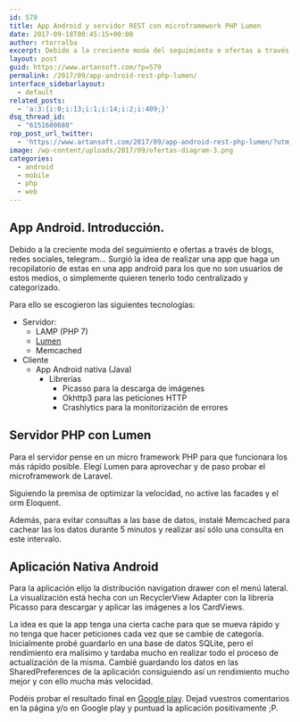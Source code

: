 ```yaml
---
id: 579
title: App Android y servidor REST con microframework PHP Lumen
date: 2017-09-18T00:45:15+00:00
author: rtorralba
excerpt: Debido a la creciente moda del seguimiento e ofertas a través de blogs, redes sociales, telegram... Surgió la idea de realizar una app que haga un recopilatorio de estas en una app android para los que no son usuarios de estos medios, o simplemente quieren tenerlo todo centralizado y categorizado.
layout: post
guid: https://www.artansoft.com/?p=579
permalink: /2017/09/app-android-rest-php-lumen/
interface_sidebarlayout:
  - default
related_posts:
  - 'a:3:{i:0;i:13;i:1;i:14;i:2;i:409;}'
dsq_thread_id:
  - "6151600680"
rop_post_url_twitter:
  - 'https://www.artansoft.com/2017/09/app-android-rest-php-lumen/?utm_source=ReviveOldPost&utm_medium=social&utm_campaign=ReviveOldPost'
image: /wp-content/uploads/2017/09/ofertas-diagram-3.png
categories:
  - android
  - mobile
  - php
  - web
---
```

## App Android. Introducción.

Debido a la creciente moda del seguimiento e ofertas a través de blogs, redes sociales, telegram&#8230; Surgió la idea de realizar una app que haga un recopilatorio de estas en una app android para los que no son usuarios de estos medios, o simplemente quieren tenerlo todo centralizado y categorizado.

Para ello se escogieron las siguientes tecnologías:

  * Servidor: 
      * LAMP (PHP 7)
      * <a href="https://lumen.laravel.com/" target="_blank" rel="noopener">Lumen</a>
      * Memcached
  * Cliente 
      * App Android nativa (Java) 
          * Librerías 
              * Picasso para la descarga de imágenes
              * Okhttp3 para las peticiones HTTP
              * Crashlytics para la monitorización de errores

## Servidor PHP con Lumen

Para el servidor pense en un micro framework PHP para que funcionara los más rápido posible. Elegí Lumen para aprovechar y de paso probar el microframework de Laravel.

Siguiendo la premisa de optimizar la velocidad, no active las facades y el orm Eloquent.

Además, para evitar consultas a las base de datos, instalé Memcached para cachear las los datos durante 5 minutos y realizar así sólo una consulta en este intervalo.

## Aplicación Nativa Android

Para la aplicación elijo la distribución navigation drawer con el menú lateral. La visualización está hecha con un RecyclerView Adapter con la librería Picasso para descargar y aplicar las imágenes a los CardViews.

La idea es que la app tenga una cierta cache para que se mueva rápido y no tenga que hacer peticiones cada vez que se cambie de categoría. Inicialmente probé guardarlo en una base de datos SQLite, pero el rendimiento era malísimo y tardaba mucho en realizar todo el proceso de actualización de la misma. Cambié guardando los datos en las SharedPreferences de la aplicación consiguiendo así un rendimiento mucho mejor y con ello mucha más velocidad.

Podéis probar el resultado final en <a href="https://play.google.com/store/apps/details?id=com.artansoft.ofertas" target="_blank" rel="noopener">Google play</a>. Dejad vuestros comentarios en la página y/o en Google play y puntuad la aplicación positivamente ;P.

